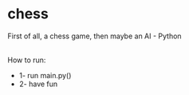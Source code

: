 # chess
First of all, a chess game, then maybe an AI - Python

<br/>
How to run:

* 1- run main.py()
* 2- have fun
